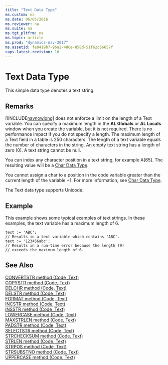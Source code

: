 ```yaml
---
title: "Text Data Type"
ms.custom: na
ms.date: 06/05/2016
ms.reviewer: na
ms.suite: na
ms.tgt_pltfrm: na
ms.topic: article
ms.prod: "dynamics-nav-2017"
ms.assetid: fe8419b7-96a2-486e-858d-51f62c66657f
caps.latest.revision: 16
---
```

# Text Data Type
This simple data type denotes a text string.  
  
## Remarks  
 [!INCLUDE[navnowlong](includes/navnowlong_md.md)] does not enforce a limit on the length of a Text variable. You can specify a maximum length in the **AL Globals** or **AL Locals** window when you create the variable, but it is not required. There is no performance impact if you do not specify a length. The maximum length of a Text field in a table is 250 characters. The length of a text variable equals the number of characters in the string. An empty text string has a length of zero \(0\). A text string cannot be null.  
  
 You can index any character position in a text string, for example A\[65\]. The resulting value will be a [Char Data Type](Char-data-type.md).  
  
 You cannot assign a char to a position in the code variable greater than the current length of the variable +1. For more information, see [Char Data Type](Char-data-type.md).  
  
 The Text data type supports Unicode.  
  
## Example  
 This example shows some typical examples of text strings. In these examples, the text variable has a maximum length of 6.  
  
```  
text := 'ABC';  
// Results in a text variable which contains 'ABC'.  
text := '123456abc';  
// Results in a run-time error because the length (9)  
// exceeds the maximum length of 6.  
```  
  
## See Also  
 [CONVERTSTR method \(Code, Text\)](CONVERTSTR-method--Code--Text-.md)   
 [COPYSTR method \(Code, Text\)](COPYSTR-method--Code--Text-.md)   
 [DELCHR method \(Code, Text\)](DELCHR-method--Code--Text-.md)   
 [DELSTR method \(Code, Text\)](DELSTR-method--Code--Text-.md)   
 [FORMAT method \(Code, Text\)](FORMAT-method--Code--Text-.md)   
 [INCSTR method \(Code, Text\)](INCSTR-method--Code--Text-.md)   
 [INSSTR method \(Code, Text\)](INSSTR-method--Code--Text-.md)   
 [LOWERCASE method \(Code, Text\)](LOWERCASE-method--Code--Text-.md)   
 [MAXSTRLEN method \(Code, Text\)](MAXSTRLEN-method--Code--Text-.md)   
 [PADSTR method \(Code, Text\)](PADSTR-method--Code--Text-.md)   
 [SELECTSTR method \(Code, Text\)](SELECTSTR-method--Code--Text-.md)   
 [STRCHECKSUM method \(Code, Text\)](STRCHECKSUM-method--Code--Text-.md)   
 [STRLEN method \(Code, Text\)](STRLEN-method--Code--Text-.md)   
 [STRPOS method \(Code, Text\)](STRPOS-method--Code--Text-.md)   
 [STRSUBSTNO method \(Code, Text\)](STRSUBSTNO-method--Code--Text-.md)   
 [UPPERCASE method \(Code, Text\)](UPPERCASE-method--Code--Text-.md)